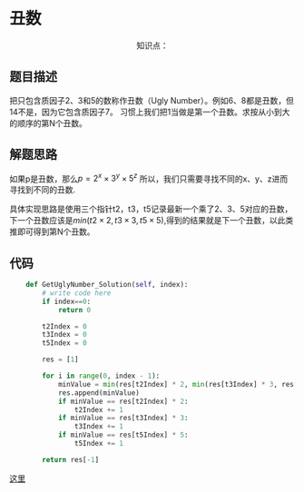 # 丑数

<center>知识点：</center>


## 题目描述
把只包含质因子2、3和5的数称作丑数（Ugly Number）。例如6、8都是丑数，但14不是，因为它包含质因子7。 习惯上我们把1当做是第一个丑数。求按从小到大的顺序的第N个丑数。
## 解题思路

如果p是丑数，那么$p=2^x \times 3^y \times5^z$
所以，我们只需要寻找不同的x、y、z进而寻找到不同的丑数.

具体实现思路是使用三个指针t2，t3，t5记录最新一个乘了2、3、5对应的丑数，下一个丑数应该是$min(t2\times2,t3\times3,t5\times5)$,得到的结果就是下一个丑数，以此类推即可得到第N个丑数。

## 代码

```python
    def GetUglyNumber_Solution(self, index):
        # write code here
        if index==0:
            return 0

        t2Index = 0
        t3Index = 0
        t5Index = 0

        res = [1]

        for i in range(0, index - 1):
            minValue = min(res[t2Index] * 2, min(res[t3Index] * 3, res[t5Index] * 5))
            res.append(minValue)
            if minValue == res[t2Index] * 2:
                t2Index += 1
            if minValue == res[t3Index] * 3:
                t3Index += 1
            if minValue == res[t5Index] * 5:
                t5Index += 1

        return res[-1]
```

[这里](../Code/32.py)

